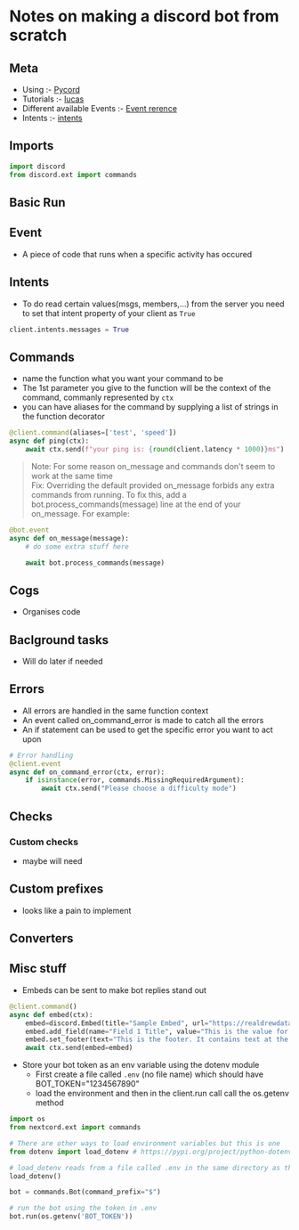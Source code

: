 # Notes on making a discord bot from scratch

## Meta
- Using :- [Pycord](https://pycord.readthedocs.io/en/master/index.html)
- Tutorials :- [lucas](https://www.youtube.com/watch?v=nW8c7vT6Hl4&list=PLW3GfRiBCHOhfVoiDZpSz8SM_HybXRPzZ&index=1)
- Different available Events :- [Event rerence](https://discordpy.readthedocs.io/en/stable/api.html#event-reference)
- Intents :- [intents](https://discordpy.readthedocs.io/en/stable/api.html#intents)

## Imports
```py
import discord
from discord.ext import commands
```
## Basic Run

## Event
- A piece of code that runs when a specific activity has occured

## Intents
- To do read certain values(msgs, members,...) from the server you need to set that intent property of your client as `True`
```py
client.intents.messages = True
```

## Commands
- name the function what you want your command to be
- The 1st parameter you give to the function will be the context of the command, commanly represented by `ctx`
- you can have aliases for the command by supplying a list of strings in the function decorator
```py
@client.command(aliases=['test', 'speed'])
async def ping(ctx):
    await ctx.send(f"your ping is: {round(client.latency * 1000)}ms")
```
> Note: For some reason on_message and commands don't seem to work at the same time  
Fix: Overriding the default provided on_message forbids any extra commands from running. To fix this, add a bot.process_commands(message) line at the end of your on_message. For example:
```py
@bot.event
async def on_message(message):
    # do some extra stuff here

    await bot.process_commands(message)
```

## Cogs
- Organises code

## Baclground tasks
- Will do later if needed

## Errors
- All errors are handled in the same function context
- An event called on_command_error is made to catch all the errors
- An if statement can be used to get the specific error you want to act upon
```py
# Error handling
@client.event
async def on_command_error(ctx, error):
    if isinstance(error, commands.MissingRequiredArgument):
        await ctx.send("Please choose a difficulty mode")
```

## Checks
### Custom checks
- maybe will need

## Custom prefixes
- looks like a pain to implement 

## Converters

## Misc stuff
- Embeds can be sent to make bot replies stand out
```py
@client.command()
async def embed(ctx):
    embed=discord.Embed(title="Sample Embed", url="https://realdrewdata.medium.com/", description="This is an embed that will show how to build an embed and the different components", color=discord.Color.blue())
    embed.add_field(name="Field 1 Title", value="This is the value for field 1. This is NOT an inline field.", inline=False)
    embed.set_footer(text="This is the footer. It contains text at the bottom of the embed")
    await ctx.send(embed=embed)
```

- Store your bot token as an env variable using the dotenv module
  - First create a file called `.env` (no file name) which should have BOT_TOKEN="1234567890"
  - load the environment and then in the client.run call call the os.getenv method
```py
import os
from nextcord.ext import commands

# There are other ways to load environment variables but this is one
from dotenv import load_dotenv # https://pypi.org/project/python-dotenv/

# load_dotenv reads from a file called .env in the same directory as the python files which should roughly look like BOT_TOKEN="1234567890"
load_dotenv()

bot = commands.Bot(command_prefix="$")

# run the bot using the token in .env
bot.run(os.getenv('BOT_TOKEN'))
```